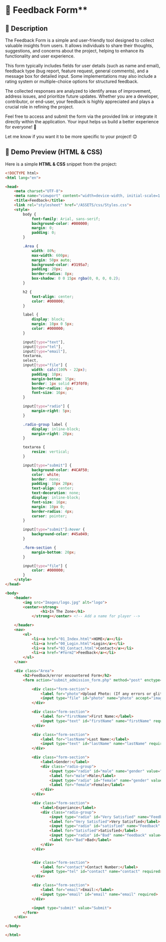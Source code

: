 # 🌟 Feedback Form**

## 📌 Description
The Feedback Form is a simple and user-friendly tool designed to collect valuable insights from users. It allows individuals to share their thoughts, suggestions, and concerns about the project, helping to enhance its functionality and user experience.

This form typically includes fields for user details (such as name and email), feedback type (bug report, feature request, general comments), and a message box for detailed input. Some implementations may also include a rating system or multiple-choice options for structured feedback.

The collected responses are analyzed to identify areas of improvement, address issues, and prioritize future updates. Whether you are a developer, contributor, or end-user, your feedback is highly appreciated and plays a crucial role in refining the project.

Feel free to access and submit the form via the provided link or integrate it directly within the application. Your input helps us build a better experience for everyone! 🚀

Let me know if you want it to be more specific to your project! 😊

## 🎨 Demo Preview (HTML & CSS)
Here is a simple **HTML & CSS** snippet from the project:

```html
<!DOCTYPE html>
<html lang="en">

<head>
    <meta charset="UTF-8">
    <meta name="viewport" content="width=device-width, initial-scale=1.0">
    <title>Feedback</title>
    <link rel="stylesheet" href="/ASSETS/css/Styles.css">
    <style>
        body {
            font-family: Arial, sans-serif;
            background-color: #000000;
            margin: 0;
            padding: 0;
        }

        .Area {
            width: 80%;
            max-width: 600px;
            margin: 50px auto;
            background-color: #3195a7;
            padding: 20px;
            border-radius: 8px;
            box-shadow: 0 0 15px rgba(0, 0, 0, 0.2);
        }

        h2 {
            text-align: center;
            color: #000000;
        }

        label {
            display: block;
            margin: 10px 0 5px;
            color: #000000;
        }

        input[type="text"],
        input[type="tel"],
        input[type="email"],
        textarea,
        select,
        input[type="file"] {
            width: calc(100% - 22px);
            padding: 10px;
            margin-bottom: 15px;
            border: 1px solid #f3f0f0;
            border-radius: 4px;
            font-size: 16px;
        }

        input[type="radio"] {
            margin-right: 5px;
        }

        .radio-group label {
            display: inline-block;
            margin-right: 20px;
        }

        textarea {
            resize: vertical;
        }

        input[type="submit"] {
            background-color: #4CAF50;
            color: white;
            border: none;
            padding: 10px 20px;
            text-align: center;
            text-decoration: none;
            display: inline-block;
            font-size: 16px;
            margin: 10px 0;
            border-radius: 4px;
            cursor: pointer;
        }

        input[type="submit"]:hover {
            background-color: #45a049;
        }

        .form-section {
            margin-bottom: 20px;
        }

        input[type="file"] {
            color: #000000;
        }
    </style>
</head>

<body>
    <header>
        <img src="Images/logo.jpg" alt="logo">
        <center><strong>
                <h1>In The Zone</h1>
            </strong></center> <!-- Add a name for player -->

    </header>
    <nav>
        <ul>
            <li><a href="01_Index.html">HOME</a></li>
            <li><a href="00_Login.html">Login</a></li>
            <li><a href="03_Contact.html">Contact</a></li>
            <li><a href="#form2">Feedback</a></li>
        </ul>
    </nav>

    <div class="Area">
        <h2>Feedback/error encountered Form</h2>
        <form action="submit_admission_form.php" method="post" enctype="multipart/form-data">

            <div class="form-section">
                <label for="photo">Upload Photo: (If any errors or glitch encountered)</label>
                <input type="file" id="photo" name="photo" accept="image/*">
            </div>

            <div class="form-section">
                <label for="firstName">First Name:</label>
                <input type="text" id="firstName" name="firstName" required>
            </div>

            <div class="form-section">
                <label for="lastName">Last Name:</label>
                <input type="text" id="lastName" name="lastName" required>
            </div>

            <div class="form-section">
                <label>Gender:</label>
                <div class="radio-group">
                    <input type="radio" id="male" name="gender" value="Male" required>
                    <label for="male">Male</label>
                    <input type="radio" id="female" name="gender" value="Female" required>
                    <label for="female">Female</label>
                </div>
            </div>

            <div class="form-section">
                <label>Experiance</label>
                <div class="radio-group">
                    <input type="radio" id="Very Satisfied" name="Feedback" value="Feedback" required>
                    <label for="Very Satisfied">Very Satisfied</label>
                    <input type="radio" id="satisfied" name="Feedback" value="Feedback" required>
                    <label for="Satisfied">Satisfied</label>
                    <input type="radio" id="Bad" name="feedback" value="Feedback" required>
                    <label for="Bad">Bad</label>
                </div>
            </div>


            <div class="form-section">
                <label for="contact">Contact Number:</label>
                <input type="tel" id="contact" name="contact" required>
            </div>

            <div class="form-section">
                <label for="email">Email:</label>
                <input type="email" id="email" name="email" required>
            </div>

            <input type="submit" value="Submit">
        </form>
    </div>

</body>

</html>
